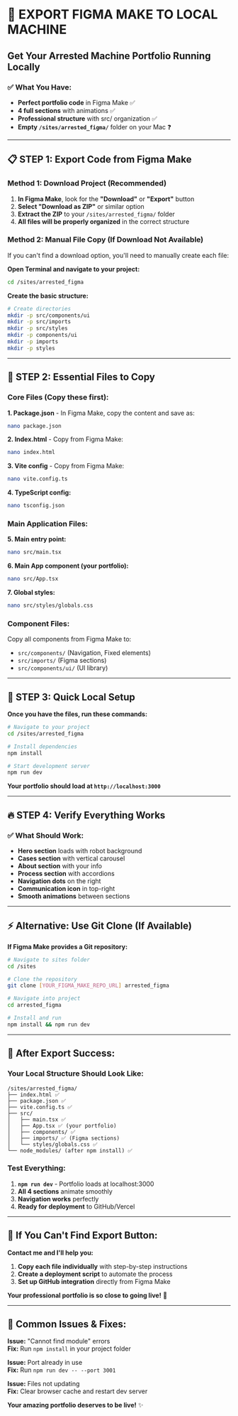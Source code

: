 # 🚀 **EXPORT FIGMA MAKE TO LOCAL MACHINE**
## Get Your Arrested Machine Portfolio Running Locally

### ✅ **What You Have:**
- **Perfect portfolio code** in Figma Make ✅
- **4 full sections** with animations ✅
- **Professional structure** with src/ organization ✅
- **Empty `/sites/arrested_figma/`** folder on your Mac ❓

---

## 📋 **STEP 1: Export Code from Figma Make**

### **Method 1: Download Project (Recommended)**
1. **In Figma Make**, look for the **"Download"** or **"Export"** button
2. **Select "Download as ZIP"** or similar option
3. **Extract the ZIP** to your `/sites/arrested_figma/` folder
4. **All files will be properly organized** in the correct structure

### **Method 2: Manual File Copy (If Download Not Available)**
If you can't find a download option, you'll need to manually create each file:

**Open Terminal and navigate to your project:**
```bash
cd /sites/arrested_figma
```

**Create the basic structure:**
```bash
# Create directories
mkdir -p src/components/ui
mkdir -p src/imports  
mkdir -p src/styles
mkdir -p components/ui
mkdir -p imports
mkdir -p styles
```

---

## 📁 **STEP 2: Essential Files to Copy**

### **Core Files (Copy these first):**

**1. Package.json** - In Figma Make, copy the content and save as:
```bash
nano package.json
```

**2. Index.html** - Copy from Figma Make:
```bash
nano index.html  
```

**3. Vite config** - Copy from Figma Make:
```bash
nano vite.config.ts
```

**4. TypeScript config:**
```bash
nano tsconfig.json
```

### **Main Application Files:**

**5. Main entry point:**
```bash
nano src/main.tsx
```

**6. Main App component (your portfolio):**
```bash
nano src/App.tsx
```

**7. Global styles:**
```bash
nano src/styles/globals.css
```

### **Component Files:**
Copy all components from Figma Make to:
- `src/components/` (Navigation, Fixed elements)
- `src/imports/` (Figma sections) 
- `src/components/ui/` (UI library)

---

## 🎯 **STEP 3: Quick Local Setup**

**Once you have the files, run these commands:**

```bash
# Navigate to your project
cd /sites/arrested_figma

# Install dependencies
npm install

# Start development server
npm run dev
```

**Your portfolio should load at `http://localhost:3000`**

---

## 🔥 **STEP 4: Verify Everything Works**

### **✅ What Should Work:**
- **Hero section** loads with robot background
- **Cases section** with vertical carousel
- **About section** with your info  
- **Process section** with accordions
- **Navigation dots** on the right
- **Communication icon** in top-right
- **Smooth animations** between sections

---

## ⚡ **Alternative: Use Git Clone (If Available)**

**If Figma Make provides a Git repository:**

```bash
# Navigate to sites folder
cd /sites

# Clone the repository  
git clone [YOUR_FIGMA_MAKE_REPO_URL] arrested_figma

# Navigate into project
cd arrested_figma

# Install and run
npm install && npm run dev
```

---

## 🎊 **After Export Success:**

### **Your Local Structure Should Look Like:**
```
/sites/arrested_figma/
├── index.html ✅
├── package.json ✅
├── vite.config.ts ✅
├── src/
│   ├── main.tsx ✅
│   ├── App.tsx ✅ (your portfolio)
│   ├── components/ ✅
│   ├── imports/ ✅ (Figma sections)
│   └── styles/globals.css ✅
└── node_modules/ (after npm install) ✅
```

### **Test Everything:**
1. **`npm run dev`** - Portfolio loads at localhost:3000
2. **All 4 sections** animate smoothly
3. **Navigation works** perfectly
4. **Ready for deployment** to GitHub/Vercel

---

## 🚨 **If You Can't Find Export Button:**

**Contact me and I'll help you:**
1. **Copy each file individually** with step-by-step instructions
2. **Create a deployment script** to automate the process
3. **Set up GitHub integration** directly from Figma Make

**Your professional portfolio is so close to going live!** 🌟

---

## 🔧 **Common Issues & Fixes:**

**Issue:** "Cannot find module" errors  
**Fix:** Run `npm install` in your project folder

**Issue:** Port already in use  
**Fix:** Run `npm run dev -- --port 3001`

**Issue:** Files not updating  
**Fix:** Clear browser cache and restart dev server

**Your amazing portfolio deserves to be live!** ✨